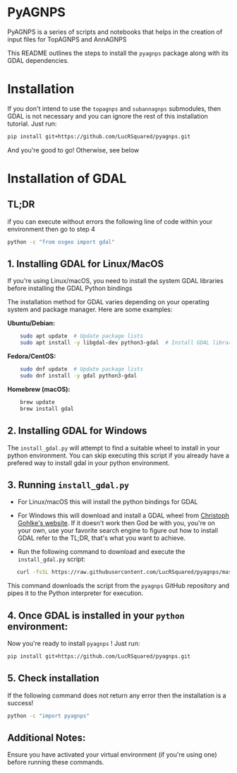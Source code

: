 # PyAGNPS

PyAGNPS is a series of scripts and notebooks that helps in the creation of input files for TopAGNPS and AnnAGNPS

This README outlines the steps to install the `pyagnps` package along with its GDAL dependencies.

# Installation

If you don't intend to use the `topagnps` and `subannagnps` submodules, then GDAL is not necessary and you can ignore the rest of this installation tutorial. Just run:

```Bash
pip install git+https://github.com/LucRSquared/pyagnps.git
```

And you're good to go! Otherwise, see below

# Installation of GDAL

## TL;DR

if you can execute without errors the following line of code within your environment then go to step 4
```bash
python -c "from osgeo import gdal"
```

## 1. Installing GDAL for Linux/MacOS

If you're using Linux/macOS, you need to install the system GDAL libraries before installing the GDAL Python bindings

The installation method for GDAL varies depending on your operating system and package manager. Here are some examples:

**Ubuntu/Debian:**

```bash
    sudo apt update  # Update package lists
    sudo apt install -y libgdal-dev python3-gdal  # Install GDAL libraries
```

 **Fedora/CentOS:**

```bash
    sudo dnf update  # Update package lists
    sudo dnf install -y gdal python3-gdal
```

 **Homebrew (macOS):**

```bash
    brew update
    brew install gdal
```

## 2. Installing GDAL for Windows

The `install_gdal.py` will attempt to find a suitable wheel to install in your python environment. You can skip executing this script if you already have a prefered way to install gdal in your python environment.


## 3. Running `install_gdal.py`

- For Linux/macOS this will install the python bindings for GDAL
- For Windows this will download and install a GDAL wheel from [Christoph Gohlke's website](https://www.cgohlke.com/). If it doesn't work then God be with you, you're on your own, use your favorite search engine to figure out how to install GDAL refer to the TL;DR, that's what you want to achieve.

- Run the following command to download and execute the `install_gdal.py` script:

```bash
   curl -fsSL https://raw.githubusercontent.com/LucRSquared/pyagnps/master/install_gdal.py| python3 -
```
    
This command downloads the script from the `pyagnps` GitHub repository and pipes it to the Python interpreter for execution.


## 4. Once GDAL is installed in your `python` environment:

Now you're ready to install `pyagnps` ! Just run:

```Bash
pip install git+https://github.com/LucRSquared/pyagnps.git
```

## 5. Check installation

If the following command does not return any error then the installation is a success!

```bash
python -c "import pyagnps"
```

## Additional Notes:

Ensure you have activated your virtual environment (if you're using one) before running these commands.
